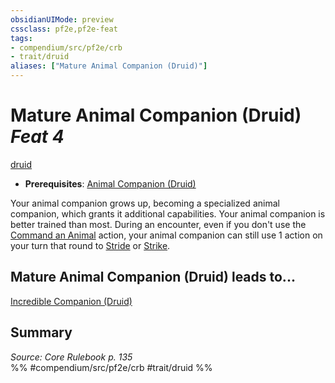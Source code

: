 ```yaml
---
obsidianUIMode: preview
cssclass: pf2e,pf2e-feat
tags:
- compendium/src/pf2e/crb
- trait/druid
aliases: ["Mature Animal Companion (Druid)"]
---
```

# Mature Animal Companion (Druid)  *Feat 4*  
[druid](/rules/traits/druid.md)  

- **Prerequisites**: [Animal Companion (Druid)](/compendium/feats/animal-companion-druid.md)

Your animal companion grows up, becoming a specialized animal companion, which grants it additional capabilities. Your animal companion is better trained than most. During an encounter, even if you don't use the [Command an Animal](/rules/actions/command-an-animal.md) action, your animal companion can still use 1 action on your turn that round to [Stride](/rules/actions/stride.md) or [Strike](/rules/actions/strike.md).

## Mature Animal Companion (Druid) leads to...

[Incredible Companion (Druid)](/compendium/feats/incredible-companion-druid.md)

## Summary

*Source: Core Rulebook p. 135*  
%% #compendium/src/pf2e/crb #trait/druid %%